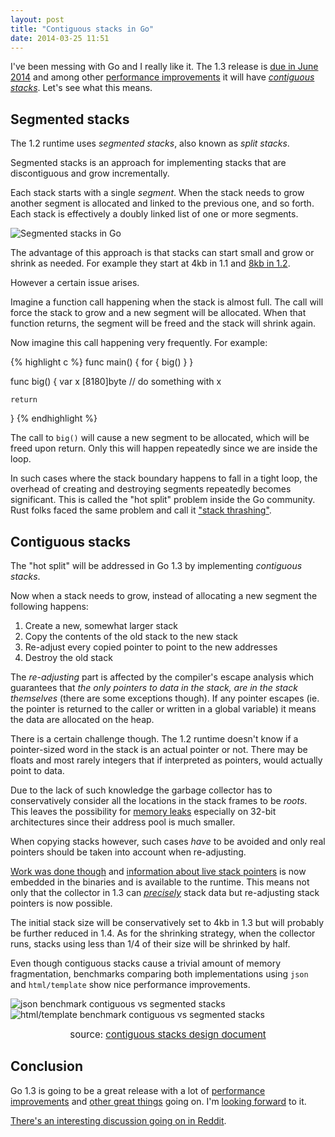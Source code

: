 ```yaml
---
layout: post
title: "Contiguous stacks in Go"
date: 2014-03-25 11:51
---
```


I've been messing with Go and I really like it. The 1.3 release is [due in June 2014](http://talks.golang.org/2014/go1.3.slide#2) and among other [performance improvements](https://docs.google.com/document/d/1s6MxBsLyBG45SRS60a-aM01DmZ4hD1nMzGAKdTopKGY/edit) it will have [*contiguous stacks*](http://golang.org/s/contigstacks). Let's see what this means.

## Segmented stacks

The 1.2 runtime uses *segmented stacks*, also known as *split stacks*.

Segmented stacks is an approach for implementing stacks that are discontiguous and grow incrementally.

Each stack starts with a single *segment*. When the stack needs to grow another segment is allocated and linked to the previous one, and so forth. Each stack is effectively a doubly linked list of one or more segments.

![Segmented stacks in Go](/assets/segmented-stacks.png)

The advantage of this approach is that stacks can start small and grow or shrink as needed. For example they start at 4kb in 1.1 and [8kb in 1.2](https://codereview.appspot.com/14317043/#ps6001).

However a certain issue arises.

Imagine a function call happening when the stack is almost full. The call will force the stack to grow and a new segment will be allocated. When that function returns, the segment will be freed and the stack will shrink again.

Now imagine this call happening very frequently. For example:

{% highlight c %}
func main() {
    for {
        big()
    }
}

func big() {
    var x [8180]byte
    // do something with x

    return
}
{% endhighlight %}

The call to `big()` will cause a new segment to be allocated, which will be freed upon return. Only this will happen repeatedly since we are inside the loop.

In such cases where the stack boundary happens to fall in a tight loop, the overhead of creating and destroying segments repeatedly becomes significant. This is called the "hot split" problem inside the Go community. Rust folks faced the same problem and call it ["stack thrashing"](https://mail.mozilla.org/pipermail/rust-dev/2013-November/006314.html).

## Contiguous stacks

The "hot split" will be addressed in Go 1.3 by implementing *contiguous stacks*.

Now when a stack needs to grow, instead of allocating a new segment the following happens:

1. Create a new, somewhat larger stack
2. Copy the contents of the old stack to the new stack
3. Re-adjust every copied pointer to point to the new addresses
4. Destroy the old stack

The *re-adjusting* part is affected by the compiler's escape analysis which guarantees that *the only pointers to data in the stack, are in the stack themselves* (there are some exceptions though). If any pointer escapes (ie. the pointer is returned to the caller or written in a global variable) it means the data are allocated on the heap.

There is a certain challenge though. The 1.2 runtime doesn't know if a pointer-sized word in the stack is an actual pointer or not. There may be floats and most rarely integers that if interpreted as pointers, would actually point to data.

Due to the lack of such knowledge the garbage collector has to conservatively consider all the locations in the stack frames to be *roots*. This leaves the possibility for [memory leaks](https://groups.google.com/forum/#!topic/golang-nuts/5BB4bnsJrvA) especially on 32-bit architectures since their address pool is much smaller.

When copying stacks however, such cases *have* to be avoided and only real pointers should be taken into account when re-adjusting.

[Work was done though](https://docs.google.com/document/d/1lyPIbmsYbXnpNj57a261hgOYVpNRcgydurVQIyZOz_o/pub) and [information about live stack pointers](https://docs.google.com/document/d/13v_u3UrN2pgUtPnH4y-qfmlXwEEryikFu0SQiwk35SA/pub) is now embedded in the binaries and is available to the runtime. This means not only that the collector in 1.3 can [*precisely*](http://talks.golang.org/2014/go1.3.slide#4) stack data but re-adjusting stack pointers is now possible.

The initial stack size will be conservatively set to 4kb in 1.3 but will probably be further reduced in 1.4. As for the shrinking strategy, when the collector runs, stacks using less than 1/4 of their size will be shrinked by half.

Even though contiguous stacks cause a trivial amount of memory fragmentation, benchmarks comparing both implementations using `json` and `html/template` show nice performance improvements.

![json benchmark contiguous vs segmented stacks](/assets/json-benchmark.png)
![html/template benchmark contiguous vs segmented stacks](/assets/html-benchmark.png)

<div style="text-align: center; font-size: 15px;">
  source: <a href="https://docs.google.com/document/d/1wAaf1rYoM4S4gtnPh0zOlGzWtrZFQ5suE8qr2sD8uWQ/pub" target="_blank">contiguous stacks design document</a>
</div>

## Conclusion

Go 1.3 is going to be a great release with a lot of [performance improvements](http://talks.golang.org/2014/go1.3.slide#7) and [other great things](http://talks.golang.org/2014/go1.3.slide#16) going on. I'm [looking forward](http://isgo1point3.outyet.org) to it.

[There's an interesting discussion going on in Reddit](http://www.reddit.com/r/rust/comments/21ffem/contiguous_stacks_in_go/).
